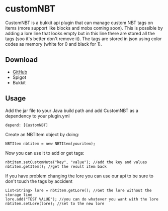 # customNBT
CustomNBT is a bukkit api plugin that can manage custom NBT tags on items (more support like blocks and mobs coming soon).
This is possible by adding a lore line that looks empty but in this line there are stored all the tags (soo it's better don't remove it).
The tags are stored in json using color codes as memory (white for 0 and black for 1).

## Download
- [GitHub](https://github.com/MinettyxDev/customNBT/releases)
- Spigot
- Bukkit

## Usage
Add the jar file to your Java build path and add CustomNBT as a dependency to your plugin.yml
```
depend: [CustomNBT]
```
Create an NBTItem object by doing:
```
NBTItem nbtitem = new NBTItem(youritem);
```
Now you can use it to add or get tags:
```
nbtitem.setCustomMeta("key", "value"); //add the key and values
nbtitem.getItem(); //get the result item back
```
If you have problem changing the lore you can use our api to be sure to don't touch the tags by accident
```
List<String> lore = nbtitem.getLore(); //Get the lore without the storage line
lore.add("TEST VALUE"); //you can do whatever you want with the lore
nbtitem.setLore(lore); //set to the new lore
```